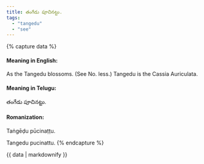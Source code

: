 ```yaml
---
title: తంగేడు పూచినట్టు.
tags:
  - "tangedu"
  - "see"
---
```


{% capture data %}
#### Meaning in English:
As the Tangedu blossoms.
(See No. less.)
Tangedu is the Cassia Auriculata.

#### Meaning in Telugu:
తంగేడు పూచినట్టు.

#### Romanization:
Taṅgēḍu pūcinaṭṭu.

Tangedu pucinattu.
{% endcapture %}

{{ data | markdownify }}

